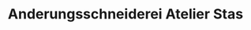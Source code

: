 ---
title: "Anderungsschneiderei Atelier Stas"
url: /bielefeld/anderungsschneiderei-atelier-stas/
shop: Schneiderei
---